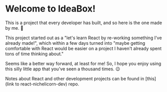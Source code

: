# Welcome to IdeaBox!

This is a project that every developer has built, and so here is the one made by me. 🦄

This project started out as a "let's learn React by re-working something I've already made!", which within a few days turned into "maybe getting comfortable with React would be easier on a project I haven't already spent tons of time thinking about."

Seems like a better way forward, at least for me! So, I hope you enjoy using this silly little app that you've seen a thousand times. 😉

Notes about React and other development projects can be found in [this](link to react-nichelicorn-dev) repo.